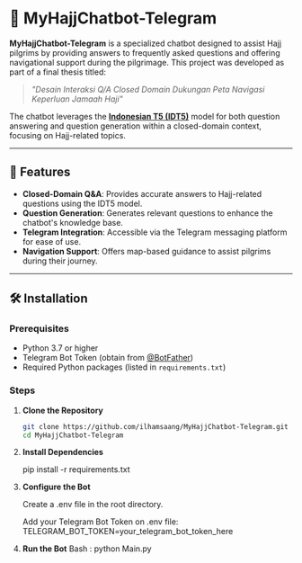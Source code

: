 # 🕋 MyHajjChatbot-Telegram

**MyHajjChatbot-Telegram** is a specialized chatbot designed to assist Hajj pilgrims by providing answers to frequently asked questions and offering navigational support during the pilgrimage. This project was developed as part of a final thesis titled:

> *"Desain Interaksi Q/A Closed Domain Dukungan Peta Navigasi Keperluan Jamaah Haji"*

The chatbot leverages the [**Indonesian T5 (IDT5)**](https://huggingface.co/muchad/idt5-qa-qg) model for both question answering and question generation within a closed-domain context, focusing on Hajj-related topics.

---

## 📌 Features

- **Closed-Domain Q&A**: Provides accurate answers to Hajj-related questions using the IDT5 model.
- **Question Generation**: Generates relevant questions to enhance the chatbot's knowledge base.
- **Telegram Integration**: Accessible via the Telegram messaging platform for ease of use.
- **Navigation Support**: Offers map-based guidance to assist pilgrims during their journey.

---

## 🛠️ Installation

### Prerequisites

- Python 3.7 or higher
- Telegram Bot Token (obtain from [@BotFather](https://t.me/BotFather))
- Required Python packages (listed in `requirements.txt`)

### Steps

1. **Clone the Repository**

   ```bash
   git clone https://github.com/ilhamsaang/MyHajjChatbot-Telegram.git
   cd MyHajjChatbot-Telegram

2. **Install Dependencies**

   pip install -r requirements.txt

3. **Configure the Bot**

   Create a .env file in the root directory.

   Add your Telegram Bot Token on .env file:
   TELEGRAM_BOT_TOKEN=your_telegram_bot_token_here

4. **Run the Bot**
   Bash : python Main.py







